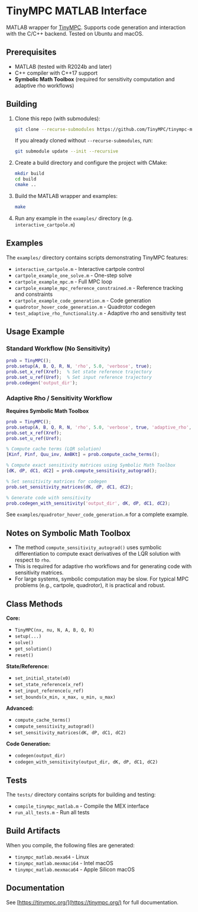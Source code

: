 # TinyMPC MATLAB Interface

MATLAB wrapper for [TinyMPC](https://tinympc.org/). Supports code generation and interaction with the C/C++ backend. Tested on Ubuntu and macOS.


## Prerequisites

- MATLAB (tested with R2024b and later)
- C++ compiler with C++17 support
- **Symbolic Math Toolbox** (required for sensitivity computation and adaptive rho workflows)


## Building

1. Clone this repo (with submodules):
   ```bash
   git clone --recurse-submodules https://github.com/TinyMPC/tinympc-matlab.git
   ```
   If you already cloned without `--recurse-submodules`, run:
   ```bash
   git submodule update --init --recursive
   ```

2. Create a build directory and configure the project with CMake:
   ```bash
   mkdir build
   cd build
   cmake ..
   ```

3. Build the MATLAB wrapper and examples:
   ```bash
   make
   ```

4. Run any example in the `examples/` directory (e.g. `interactive_cartpole.m`)

## Examples

The `examples/` directory contains scripts demonstrating TinyMPC features:
- `interactive_cartpole.m` - Interactive cartpole control
- `cartpole_example_one_solve.m` - One-step solve
- `cartpole_example_mpc.m` - Full MPC loop
- `cartpole_example_mpc_reference_constrained.m` - Reference tracking and constraints
- `cartpole_example_code_generation.m` - Code generation
- `quadrotor_hover_code_generation.m` - Quadrotor codegen
- `test_adaptive_rho_functionality.m` - Adaptive rho and sensitivity test

## Usage Example

### Standard Workflow (No Sensitivity)

```matlab
prob = TinyMPC();
prob.setup(A, B, Q, R, N, 'rho', 5.0, 'verbose', true);
prob.set_x_ref(Xref);  % Set state reference trajectory
prob.set_u_ref(Uref);  % Set input reference trajectory
prob.codegen('output_dir');
```

### Adaptive Rho / Sensitivity Workflow

**Requires Symbolic Math Toolbox**

```matlab
prob = TinyMPC();
prob.setup(A, B, Q, R, N, 'rho', 5.0, 'verbose', true, 'adaptive_rho', true);
prob.set_x_ref(Xref);
prob.set_u_ref(Uref);

% Compute cache terms (LQR solution)
[Kinf, Pinf, Quu_inv, AmBKt] = prob.compute_cache_terms();

% Compute exact sensitivity matrices using Symbolic Math Toolbox
[dK, dP, dC1, dC2] = prob.compute_sensitivity_autograd();

% Set sensitivity matrices for codegen
prob.set_sensitivity_matrices(dK, dP, dC1, dC2);

% Generate code with sensitivity
prob.codegen_with_sensitivity('output_dir', dK, dP, dC1, dC2);
```

See `examples/quadrotor_hover_code_generation.m` for a complete example.
## Notes on Symbolic Math Toolbox

- The method `compute_sensitivity_autograd()` uses symbolic differentiation to compute exact derivatives of the LQR solution with respect to `rho`.
- This is required for adaptive rho workflows and for generating code with sensitivity matrices.
- For large systems, symbolic computation may be slow. For typical MPC problems (e.g., cartpole, quadrotor), it is practical and robust.


## Class Methods

**Core:**
- `TinyMPC(nx, nu, N, A, B, Q, R)`
- `setup(...)`
- `solve()`
- `get_solution()`
- `reset()`

**State/Reference:**
- `set_initial_state(x0)`
- `set_state_reference(x_ref)`
- `set_input_reference(u_ref)`
- `set_bounds(x_min, x_max, u_min, u_max)`

**Advanced:**
- `compute_cache_terms()`
- `compute_sensitivity_autograd()`
- `set_sensitivity_matrices(dK, dP, dC1, dC2)`

**Code Generation:**
- `codegen(output_dir)`
- `codegen_with_sensitivity(output_dir, dK, dP, dC1, dC2)`

## Tests

The `tests/` directory contains scripts for building and testing:
- `compile_tinympc_matlab.m` - Compile the MEX interface
- `run_all_tests.m` - Run all tests

## Build Artifacts

When you compile, the following files are generated:
- `tinympc_matlab.mexa64` - Linux
- `tinympc_matlab.mexmaci64` - Intel macOS
- `tinympc_matlab.mexmaca64` - Apple Silicon macOS

## Documentation

See [https://tinympc.org/](https://tinympc.org/) for full documentation.